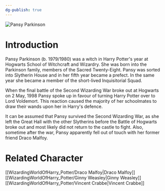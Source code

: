 ```yaml
---
dg-publish: true
---
```

![Pansy Parkinson](http://rxbg5ysja.bkt.gdipper.com/Pansy_Parkinson.png)
# Introduction
Pansy Parkinson (b. 1979/1980) was a witch in Harry Potter's year at Hogwarts School of Witchcraft and Wizardry. She was born into the Parkinson family, members of the Sacred Twenty-Eight. Pansy was sorted into Slytherin House and in her fifth year became a prefect. In the same year she became a member of the short-lived Inquisitorial Squad.

When the final battle of the Second Wizarding War broke out at Hogwarts on 2 May, 1998 Pansy spoke up in favour of turning Harry Potter over to Lord Voldemort. This reaction caused the majority of her schoolmates to draw their wands upon her in Harry's defence.

It can be assumed that Pansy survived the Second Wizarding War, as she left the Great Hall with the other Slytherins before the Battle of Hogwarts broke out and most likely did not return to the castle to fight. Also, sometime after the war, Pansy apparently fell out of touch with her former friend Draco Malfoy.

# Related Character
[[WizardingWorldOfHarry_Potter/Draco Malfoy\|Draco Malfoy]]
[[WizardingWorldOfHarry_Potter/Ginny Weasley\|Ginny Weasley]]
[[WizardingWorldOfHarry_Potter/Vincent Crabbe\|Vincent Crabbe]]
